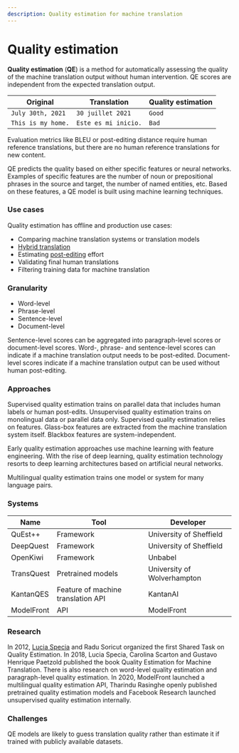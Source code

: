 ```yaml
---
description: Quality estimation for machine translation
---
```


# Quality estimation

**Quality estimation** (**QE**) is a method for automatically assessing the quality of the machine translation output without human intervention. QE scores are independent from the expected translation output.

| Original           | Translation          | Quality estimation |
| ------------------ | -------------------- | ------------------ |
| `July 30th, 2021`  | `30 juillet 2021`    | `Good`             |
| `This is my home.` | `Este es mi inicio.` | `Bad`              |

Evaluation metrics like BLEU or post-editing distance require human reference translations, but there are no human reference translations for new content.

QE predicts the quality based on either specific features or neural networks. Examples of specific features are the number of noun or prepositional phrases in the source and target, the number of named entities, etc. Based on these features, a QE model is built using machine learning techniques.

### Use cases

Quality estimation has offline and production use cases:

* Comparing machine translation systems or translation models
* [Hybrid translation](/workflows/hybrid-translation.md)
* Estimating [post-editing](/workflows/post-editing.md) effort
* Validating final human translations
* Filtering training data for machine translation

### Granularity

* Word-level
* Phrase-level
* Sentence-level
* Document-level

Sentence-level scores can be aggregated into paragraph-level scores or document-level scores. Word-, phrase- and sentence-level scores can indicate if a machine translation output needs to be post-edited. Document-level scores indicate if a machine translation output can be used without human post-editing.

### Approaches

Supervised quality estimation trains on parallel data that includes human labels or human post-edits. Unsupervised quality estimation trains on monolingual data or parallel data only. Supervised quality estimation relies on features. Glass-box features are extracted from the machine translation system itself. Blackbox features are system-independent.

Early quality estimation approaches use machine learning with feature engineering. With the rise of deep learning, quality estimation technology resorts to deep learning architectures based on artificial neural networks.

Multilingual quality estimation trains one model or system for many language pairs.

### Systems

| Name       | Tool                               | Developer                   |
| ---------- | ---------------------------------- | --------------------------- |
| QuEst++    | Framework                          | University of Sheffield     |
| DeepQuest  | Framework                          | University of Sheffield     |
| OpenKiwi   | Framework                          | Unbabel                     |
| TransQuest | Pretrained models                  | University of Wolverhampton |
| KantanQES  | Feature of machine translation API | KantanAI                    |
| ModelFront | API                                | ModelFront                  |

### Research

In 2012, [Lucia Specia](/people/lucia-specia.md) and Radu Soricut organized the first Shared Task on Quality Estimation. In 2018, Lucia Specia, Carolina Scarton and Gustavo Henrique Paetzold published the book Quality Estimation for Machine Translation. There is also research on word-level quality estimation and paragraph-level quality estimation. In 2020, ModelFront launched a multilingual quality estimation API, Tharindu Rasinghe openly published pretrained quality estimation models and Facebook Research launched unsupervised quality estimation internally.

### Challenges

QE models are likely to guess translation quality rather than estimate it if trained with publicly available datasets.
